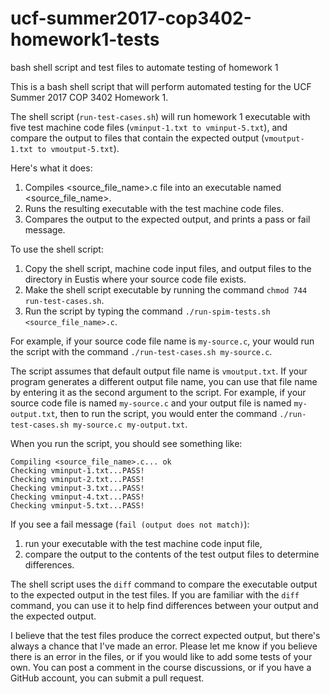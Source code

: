 # ucf-summer2017-cop3402-homework1-tests
bash shell script and test files to automate testing of homework 1

This is a bash shell script that will perform automated testing for the UCF Summer 2017 COP 3402 Homework 1.

The shell script (`run-test-cases.sh`) will run homework 1 executable with five test machine code files (`vminput-1.txt to vminput-5.txt`), and compare the output to files that contain the expected output (`vmoutput-1.txt to vmoutput-5.txt`).

Here's what it does:
1. Compiles <source_file_name>.c file into an executable named <source_file_name>.
2. Runs the resulting executable with the test machine code files.
3. Compares the output to the expected output, and prints a pass or fail message.

To use the shell script:
1. Copy the shell script, machine code input files, and output files to the directory in Eustis where your source code file exists.
2. Make the shell script executable by running the command `chmod 744 run-test-cases.sh`.
3. Run the script by typing the command `./run-spim-tests.sh <source_file_name>.c`.

For example, if your source code file name is `my-source.c`, your would run the script with the command `./run-test-cases.sh my-source.c`.

The script assumes that default output file name is `vmoutput.txt`. If your program generates a different output file name, you can use that file name by entering it as the second argument to the script. For example, if your source code file is named `my-source.c` and your output file is named `my-output.txt`, then to run the script, you would enter the command `./run-test-cases.sh my-source.c my-output.txt`.

When you run the script, you should see something like:
```
Compiling <source_file_name>.c... ok
Checking vminput-1.txt...PASS!
Checking vminput-2.txt...PASS!
Checking vminput-3.txt...PASS!
Checking vminput-4.txt...PASS!
Checking vminput-5.txt...PASS!
```
If you see a fail message (`fail (output does not match)`):
1. run your executable with the test machine code input file, 
2. compare the output to the contents of the test output files to determine differences.

The shell script uses the `diff` command to compare the executable output to the expected output in the test files. If you are familiar with the `diff` command, you can use it to help find differences between your output and the expected output.

I believe that the test files produce the correct expected output, but there's always a chance that I've made an error. Please let me know if you believe there is an error in the files, or if you would like to add some tests of your own. You can post a comment in the course discussions, or if you have a GitHub account, you can submit a pull request.
